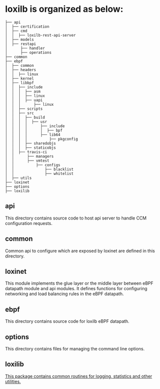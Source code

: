 # loxilb is organized as below:
```
├── api
│  ├── certification
│  ├── cmd
│  │  ├── loxilb-rest-api-server
│  ├── models
│  ├── restapi
│      ├── handler
│      ├── operations
├── common
├── ebpf
│  ├── common
│  ├── headers
│  │  ├── linux
│  ├── kernel
│  ├── libbpf
│  │  ├── include
│  │  │  ├── asm
│  │  │  ├── linux
│  │  │  ├── uapi
│  │  │      ├── linux
│  │  ├── scripts
│  │  ├── src
│  │  │  ├── build
│  │  │  │  ├── usr
│  │  │  │      ├── include
│  │  │  │      │  ├── bpf
│  │  │  │      ├── lib64
│  │  │  │          ├── pkgconfig
│  │  │  ├── sharedobjs
│  │  │  ├── staticobjs
│  │  ├── travis-ci
│  │      ├── managers
│  │      ├── vmtest
│  │          ├── configs
│  │              ├── blacklist
│  │              ├── whitelist
│  ├── utils
├── loxinet
├── options
├── loxilib
```

## api
This directory contains source code to host api server to handle CCM configuration requests.

## common
Common api to configure which are exposed by loxinet are defined in this directory.

## loxinet
This module implements the glue layer or the middle layer between eBPF datapath module and api modules. 
It defines functions for configuring networking and load balancing rules in the eBPF datapath.

## ebpf
This directory contains source code for loxilb eBPF datapath.

## options
This directory contains files for managing the command line options.

## loxilib
[This package contains common routines for logging, statistics and other utilities.
](https://github.com/loxilb-io/loxilib)

